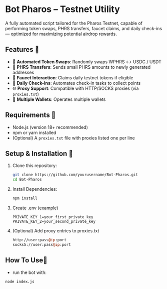 # Bot Pharos – Testnet Utility

A fully automated script tailored for the Pharos Testnet, capable of performing token swaps, PHRS transfers, faucet claims, and daily check-ins — optimized for maximizing potential airdrop rewards.

## Features 🌟

- 🔁 **Automated Token Swaps**: Randomly swaps WPHRS ↔ USDC / USDT
- 💸 **PHRS Transfers**: Sends small PHRS amounts to newly generated addresses
- 🚰 **Faucet Interaction**: Claims daily testnet tokens if eligible
- 📆 **Daily Check-Ins**: Automates check-in tasks to collect points
- 🌐 **Proxy Support**: Compatible with HTTP/SOCKS proxies (via `proxies.txt`)
- 🧠 **Multiple Wallets**: Operates multiple wallets

## Requirements 🧩

- Node.js (version 18+ recommended)
- npm or yarn installed
- (Optional) A `proxies.txt` file with proxies listed one per line

## Setup & Installation 🔧

1. Clone this repository:
   ```bash
   git clone https://github.com/yourusername/Bot-Pharos.git
   cd Bot-Pharos
2. Install Dependencies:
   ```bash
   npm install
3. Create .env (example)
   ```dotenv
   PRIVATE_KEY_1=your_first_private_key
   PRIVATE_KEY_2=your_second_private_key
4. (Optional) Add proxy entries to proxies.txt
   ```perl
   http://user:pass@ip:port
   socks5://user:pass@ip:port

## How To Use🚀
- run the bot with:
```bash
node index.js


